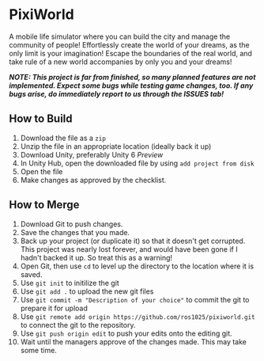 # PixiWorld

A mobile life simulator where you can build the city and manage the community of people! Effortlessly create the world of your dreams, as the only limit is your imagination! Escape the boundaries of the real world, and take rule of a new world accompanies by only you and your dreams!

***NOTE: This project is far from finished, so many planned features are not implemented. Expect some bugs while testing game changes, too. If any bugs arise, do immediately report to us through the ISSUES tab!***

## How to Build
1. Download the file as a `zip`
2. Unzip the file in an appropriate location (ideally back it up)
3. Download Unity, preferably Unity 6 *Preview*
4. In Unity Hub, open the downloaded file by using `add project from disk`
5. Open the file
6. Make changes as approved by the checklist.

## How to Merge
1. Download Git to push changes.
2. Save the changes that you made.
3. Back up your project (or duplicate it) so that it doesn't get corrupted. This project was nearly lost forever, and would have been gone if I hadn't backed it up. So treat this as a warning!
4. Open Git, then use `cd` to level up the directory to the location where it is saved.
5. Use `git init` to initilize the git
6. Use `git add .` to upload the new git files
7. Use `git commit -m "Description of your choice"` to commit the git to prepare it for upload
8. Use `git remote add origin https://github.com/ros1025/pixiworld.git` to connect the git to the repository.
9. Use `git push origin edit` to push your edits onto the editing git.
10. Wait until the managers approve of the changes made. This may take some time.
